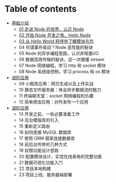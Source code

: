 # Table of contents
* [基础介绍](Basic/README.md)
    * [01 走进 Node 的世界，认识 Node](Basic/01_know_node.md)
    * [02 开始 Node 开发之旅，Hello Node](Basic/02_start_node.md)
    * [03 从 Hello World 程序中了解模块与包](Basic/03_node_modules.md)
    * 04 何谓事件驱动？Node 高性能的秘诀
    * 05 Node 的异步编程思路，认识非阻塞I/O
    * 06 数据高效传输的秘诀，这一次搞懂 stream
    * 07 Node 网络编程，学习 http 和 socket 模块
    * 08 Node 系统级控制，学习 process 和 os 模块
* [进阶应用](Practice/README.md)
    * 09 小图库应用：网页生成以及上传实战
    * 10 静态文件服务器：体会异步数据流的魅力
    * 11 终端聊天室：socket 网络编程的乐趣 
    * 12 简单爬虫应用：对外发布一个应用
* [进阶应用](Web/README.md)
    * 13 开发之前，一些必要准备工作
    * 14 后台模版库的引入
    * 15 重新定义路由
    * 16 如何连接 MySQL 数据库
    * 17 使用 ORM 框架连接数据库
    * 18 前后台传参的几种方式
    * 19 权限功能设计思路
    * 20 配置模块设计，实现在线表格的完整功能
    * 21 数据可视化功能入门
    * 22 项目本地构建
    * 23 项目上线，服务器端部署

